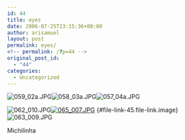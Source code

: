 ```yaml
---
id: 44
title: eyes
date: 2006-07-25T23:15:36+00:00
author: arisamuel
layout: post
permalink: eyes/
<!-- permalink: /?p=44 -->
original_post_id:
  - "44"
categories:
  - Uncategorized
---
```

<img src="https://i0.wp.com/www.diffusionreactor.com/wp-content/uploads/2006/07/059_02a-150x150.jpg?resize=128%2C84" alt="059_02a.JPG" data-recalc-dims="1" /><img src="https://i2.wp.com/www.diffusionreactor.com/wp-content/uploads/2006/07/058_03a-150x150.jpg?resize=128%2C84" alt="058_03a.JPG" data-recalc-dims="1" /><img src="https://i2.wp.com/www.diffusionreactor.com/wp-content/uploads/2006/07/057_04a-150x150.jpg?resize=128%2C84" alt="057_04a.JPG" data-recalc-dims="1" />

<img src="https://i0.wp.com/www.diffusionreactor.com/wp-content/uploads/2006/07/062_010-150x150.jpg?resize=128%2C84" alt="062_010.JPG" data-recalc-dims="1" />[<img src="https://i2.wp.com/www.diffusionreactor.com/wp-content/uploads/2006/07/065_007-150x150.jpg?resize=128%2C84" alt="065_007.JPG" data-recalc-dims="1" />](https://i2.wp.com/www.diffusionreactor.com/wp-content/uploads/2006/07/065_007-150x150.jpg) 			 [](http://ariak.wordpress.com/wp-includes/js/tinymce/plugins/inlinepopups/images/spacer.gif "063_009.JPG"){#file-link-45.file-link.image}<span class="file-link image"><img src="https://i1.wp.com/www.diffusionreactor.com/wp-content/uploads/2006/07/063_009-150x150.jpg?resize=150%2C150" alt="063_009.JPG" data-recalc-dims="1" /></span>

Michilinha